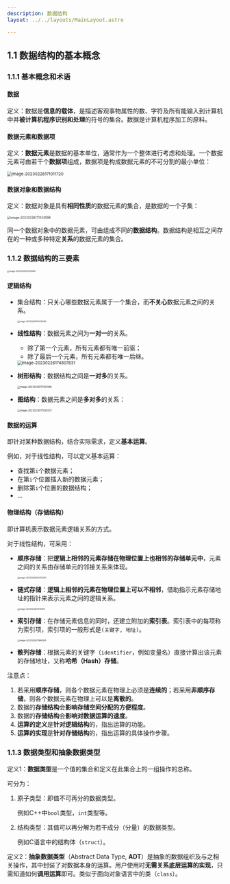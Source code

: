 ```yaml
---
description: 数据结构
layout: ../../layouts/MainLayout.astro

---
```


## 1.1  数据结构的基本概念

### 1.1.1 基本概念和术语

#### 数据

定义：数据是**信息的载体**，是描述客观事物属性的数、字符及所有能输入到计算机中并**被计算机程序识别和处理**的符号的集合。数据是计算机程序加工的原料。

#### 数据元素和数据项

定义：**数据元素**是数据的基本单位，通常作为一个整体进行考虑和处理。一个数据元素可由若干个**数据项**组成，数据项是构成数据元素的不可分割的最小单位：

<img src="https://images.drshw.tech/images/notes/image-20230226171011720.png" alt="image-20230226171011720" style="zoom: 67%;" />

#### 数据对象和数据结构

定义：数据对象是具有**相同性质**的数据元素的集合，是数据的一个子集：

<img src="https://images.drshw.tech/images/notes/image-20230226171334598.png" alt="image-20230226171334598" style="zoom:50%;" />

同一个数据对象中的数据元素，可由组成不同的**数据结构**。数据结构是相互之间存在的一种或多种特定**关系**的数据元素的集合。

### 1.1.2 数据结构的三要素

<img src="https://images.drshw.tech/images/notes/image-20230226213121946.png" alt="image-20230226213121946" style="zoom:33%;" />

#### 逻辑结构

+ 集合结构：只关心哪些数据元素属于一个集合，而**不关心**数据元素之间的关系。

  <img src="https://images.drshw.tech/images/notes/image-20230226174430285.png" alt="image-20230226174430285" style="zoom: 33%;" />

+ **线性结构**：数据元素之间为**一对一**的关系。

  + 除了第一个元素，所有元素都有唯一前驱；
  + 除了最后一个元素，所有元素都有唯一后继。

  <img src="https://images.drshw.tech/images/notes/image-20230226174807831.png" alt="image-20230226174807831" style="zoom:67%;" />

+ **树形结构**：数据结构之间是**一对多**的关系。

  <img src="https://images.drshw.tech/images/notes/image-20230226175152586.png" alt="image-20230226175152586" style="zoom:40%;" />

+ **图结构**：数据元素之间是**多对多**的关系：

  <img src="https://images.drshw.tech/images/notes/image-20230226175541337.png" alt="image-20230226175541337" style="zoom:40%;" />

#### 数据的运算

即针对某种数据结构，结合实际需求，定义**基本运算**。

例如，对于线性结构，可以定义基本运算：

+ 查找第`i`个数据元素；
+ 在第`i`个位置插入新的数据元素；
+ 删除第`i`个位置的数据结构；
+ ...

#### 物理结构（存储结构）

即计算机表示数据元素逻辑关系的方式。

对于线性结构，可采用：

+ **顺序存储**：把**逻辑上相邻的元素存储在物理位置上也相邻的存储单元中**，元素之间的关系由存储单元的邻接关系来体现。

  <img src="https://images.drshw.tech/images/notes/image-20230226204313281.png" alt="image-20230226204313281" style="zoom: 33%;" />

+ **链式存储**：**逻辑上相邻的元素在物理位置上可以不相邻**，借助指示元素存储地址的指针来表示元素之间的逻辑关系。

  <img src="https://images.drshw.tech/images/notes/image-20230226211135167.png" alt="image-20230226211135167" style="zoom:33%;" />

+ **索引存储**：在存储元素信息的同时，还建立附加的**索引表**。索引表中的每项称为索引项，索引项的一般形式是`(关键字, 地址)`。

  <img src="../../../../../AppData/Roaming/Typora/typora-user-images/image-20230226211846508.png" alt="image-20230226211846508" style="zoom:33%;" />

+ **散列存储**：根据元素的关键字（`identifier`，例如变量名）直接计算出该元素的存储地址，又称**哈希（Hash）存储**。

注意点：

1. 若采用**顺序存储**，则各个数据元素在物理上必须是**连续的**；若采用**非顺序存储**，则各个数据元素在物理上可以是**离散的**。
2. 数据的**存储结构**会**影响存储空间分配的方便程度**。
3. 数据的**存储结构**会**影响对数据运算的速度**。
4. **运算的定义**是**针对逻辑结构**的，指出运算的功能。
5. **运算的实现**是**针对存储结构**的，指出运算的具体操作步骤。

### 1.1.3 数据类型和抽象数据类型

定义1：**数据类型**是一个值的集合和定义在此集合上的一组操作的总称。

可分为：

1. 原子类型：即值不可再分的数据类型。

   例如C++中`bool`类型，`int`类型等。

2. 结构类型：其值可以再分解为若干成分（分量）的数据类型。

   例如C语言中的结构体（`struct`）。

定义2：**抽象数据类型**（Abstract Data Type, **ADT**）是抽象的数据组织及与之相关操作，其中封装了对数据本身的运算。用户使用时**无需关系底层运算的实现**，只需知道如何**调用运算**即可。类似于面向对象语言中的类（`class`）。
